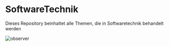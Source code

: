 # SoftwareTechnik
Dieses Repository beinhaltet alle Themen, die in Softwaretechnik behandelt werden

![observer](https://user-images.githubusercontent.com/80221159/234123933-be2ba661-1f88-4e9e-9739-cc71498233e6.png)
